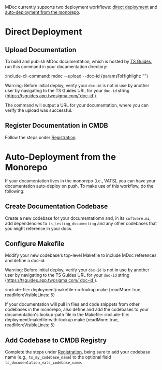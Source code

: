 MDoc currently supports two deployment workflows: [direct deployment](deployment/workflows#direct-deployment) and [auto-deployment from the monorepo](deployment/workflows#auto-deployment-from-the-monorepo).

# Direct Deployment

## Upload Documentation

To build and publish MDoc documentation, which is hosted by [TS Guides](deployment/TS-guides), run this command in your documentation directory:

:include-cli-command: mdoc --upload --doc-id <your-doc-id> {paramsToHighlight: "<your-doc-id>"}

Warning: Before initial deploy, verify your `doc-id` is not in use by another user by  navigating to the TS Guides URL for your `doc-id` string (https://tsguides.app.twosigma.com/`doc-id`).

The command will output a URL for your documentation, where you can verify the upload was successful.

## Register Documentation in CMDB
 Follow the steps under [Registration](deployment/registration).

# Auto-Deployment from the Monorepo

If your documentation lives in the monorepo (i.e., VATS), you can have your documentation auto-deploy on push. To make use of this workflow, do the following:

## Create Documentation Codebase

Create a new codebase for your documentatiomn and, in its `software.mi`, add dependencies to `ts_testing_documenting` and any other codebases that you might reference in your docs.

## Configure Makefile

Modify your new codebase's top-level Makefile to include MDoc references and define a doc-id:

Warning: Before initial deploy, verify your `doc-id` is not in use by another user by  navigating to the TS Guides URL for your `doc-id` string (https://tsguides.app.twosigma.com/`doc-id`).

:include-file: deployment/makefile-no-lookup.make {readMore: true, readMoreVisibleLines: 5}

If your documentation will pull in files and code snippets from other codebases in the monorepo, also define and add the codebases to your documentation's lookup-path file in the Makefile:
:include-file: deployment/makefile-with-lookup.make {readMore: true, readMoreVisibleLines: 5}

## Add Codebase to CMDB Registry

Complete the steps under [Registration](deployment/registration), being sure to add your codebase name (e.g., `ts_my_codebase_name`) to the optional field `ts_documentation_vats_codebase_name`.


